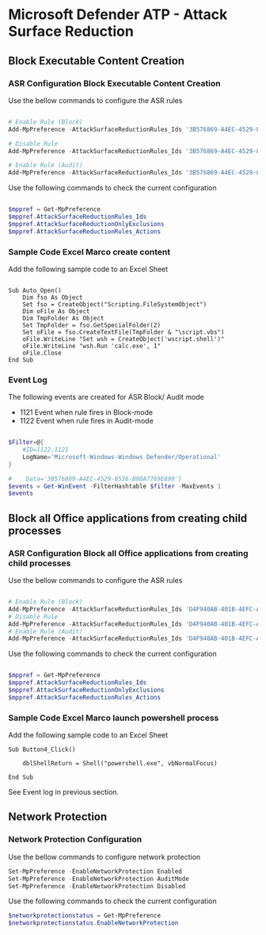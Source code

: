 # Microsoft Defender ATP - Attack Surface Reduction

## Block Executable Content Creation

### ASR Configuration Block Executable Content Creation

Use the bellow commands to configure the ASR rules

```powershell

# Enable Rule (Block)
Add-MpPreference -AttackSurfaceReductionRules_Ids '3B576869-A4EC-4529-8536-B80A7769E899' -AttackSurfaceReductionRules_Actions enable

# Disable Rule
Add-MpPreference -AttackSurfaceReductionRules_Ids '3B576869-A4EC-4529-8536-B80A7769E899' -AttackSurfaceReductionRules_Actions disable

# Enable Rule (Audit)
Add-MpPreference -AttackSurfaceReductionRules_Ids '3B576869-A4EC-4529-8536-B80A7769E899' -AttackSurfaceReductionRules_Actions AuditMode
```

Use the following commands to check the current configuration

```powershell

$mppref = Get-MpPreference 
$mppref.AttackSurfaceReductionRules_Ids
$mppref.AttackSurfaceReductionOnlyExclusions
$mppref.AttackSurfaceReductionRules_Actions
```

### Sample Code Excel Marco create content

Add the following sample code to an Excel Sheet

```script

Sub Auto_Open()
    Dim fso As Object
    Set fso = CreateObject("Scripting.FileSystemObject")
    Dim oFile As Object
    Dim TmpFolder As Object
    Set TmpFolder = fso.GetSpecialFolder(2)
    Set oFile = fso.CreateTextFile(TmpFolder & "\script.vbs")
    oFile.WriteLine "Set wsh = CreateObject('wscript.shell')"
    oFile.WriteLine "wsh.Run 'calc.exe', 1"
    oFile.Close
End Sub

```

### Event Log

The following events are created for ASR Block/ Audit mode

* 1121 Event when rule fires in Block-mode
* 1122 Event when rule fires in Audit-mode

```powershell

$Filter=@{
    #ID=1122,1121
    LogName='Microsoft-Windows-Windows Defender/Operational'
}

#    Data='3B576869-A4EC-4529-8536-B80A7769E899'}
$events = Get-WinEvent -FilterHashtable $filter -MaxEvents 1
$events
```

## Block all Office applications from creating child processes

### ASR Configuration Block all Office applications from creating child processes

Use the bellow commands to configure the ASR rules

```powershell

# Enable Rule (Block)
Add-MpPreference -AttackSurfaceReductionRules_Ids 'D4F940AB-401B-4EFC-AADC-AD5F3C50688A' -AttackSurfaceReductionRules_Actions enable
# Disable Rule
Add-MpPreference -AttackSurfaceReductionRules_Ids 'D4F940AB-401B-4EFC-AADC-AD5F3C50688A' -AttackSurfaceReductionRules_Actions disable
# Enable Rule (Audit)
Add-MpPreference -AttackSurfaceReductionRules_Ids 'D4F940AB-401B-4EFC-AADC-AD5F3C50688A' -AttackSurfaceReductionRules_Actions AuditMode
```
Use the following commands to check the current configuration

```powershell

$mppref = Get-MpPreference 
$mppref.AttackSurfaceReductionRules_Ids
$mppref.AttackSurfaceReductionOnlyExclusions
$mppref.AttackSurfaceReductionRules_Actions
```

### Sample Code Excel Marco launch powershell process

Add the following sample code to an Excel Sheet

```script
Sub Button4_Click()

    dblShellReturn = Shell("powershell.exe", vbNormalFocus)

End Sub
```
See Event log in previous section.

## Network Protection

### Network Protection Configuration

Use the bellow commands to configure network protection

```powershell
Set-MpPreference -EnableNetworkProtection Enabled
Set-MpPreference -EnableNetworkProtection AuditMode
Set-MpPreference -EnableNetworkProtection Disabled
```

Use the following commands to check the current configuration

```powershell
$networkprotectionstatus = Get-MpPreference 
$networkprotectionstatus.EnableNetworkProtection
```

